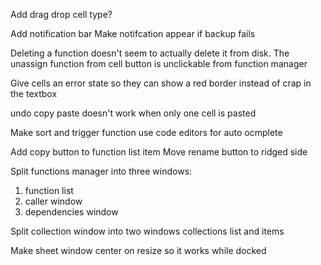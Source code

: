 ﻿Add drag drop cell type?

Add notification bar
Make notifcation appear if backup fails

Deleting a function doesn't seem to actually delete it from disk.
The unassign function from cell button is unclickable from function manager

Give cells an error state so they can show a red border instead of crap in the textbox

undo copy paste doesn't work when only one cell is pasted

Make sort and trigger function use code editors for auto ocmplete

Add copy button to function list item
Move rename button to ridged side

Split functions manager into three windows:
1. function list
1. caller window
1. dependencies window

Split collection window into two windows
collections list
and items

Make sheet window center on resize so it works while docked